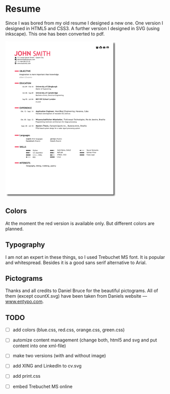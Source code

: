 # Resume

Since I was bored from my old resume I designed a new one. One version I designed in HTML5 and CSS3. A further version I designed in SVG (using inkscape). This one has been converted to pdf.

![resume](images/cv.png)

## Colors

At the moment the red version is available only. But different colors are planned.

## Typography 

I am not an expert in these things, so I used Trebuchet MS font. It is popular and whitespread. Besides it is a good sans serif alternative to Arial.

## Pictograms

Thanks and all credits to Daniel Bruce for the beautiful pictograms. All of them (except countX.svg) have been taken from Daniels website — www.entypo.com.

## TODO

 - [ ] add colors (blue.css, red.css, orange.css, green.css)
 - [ ] automize content management (change both, html5 and svg and put content into one xml-file)
 - [ ] make two versions (with and without image)
 - [ ] add XING and LinkedIn to cv.svg
 - [ ] add print.css
 - [ ] embed Trebuchet MS online

